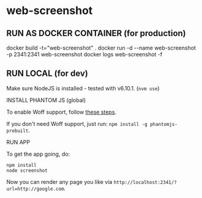 web-screenshot
==============

## RUN AS DOCKER CONTAINER (for production)

docker build -t="web-screenshot" .
docker run -d --name web-screenshot -p 2341:2341 web-screenshot
docker logs web-screenshot -f

## RUN LOCAL (for dev)

Make sure NodeJS is installed - tested with v6.10.1. (`nvm use`)

INSTALL PHANTOM JS (global)

To enable Woff support, follow [these steps](http://squallssck.github.io/blog/2013/03/07/about-how-to-make-phantomjs-support-google-web-fonts/).

If you don't need Woff support, just run: `npm install -g phantomjs-prebuilt`.

RUN APP

To get the app going, do:

```
npm install
node screenshot
```

Now you can render any page you like via `http://localhost:2341/?url=http://google.com`.